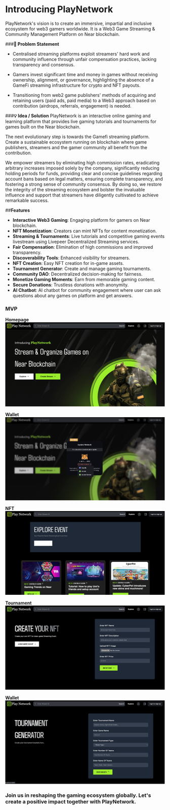 # Introducing PlayNetwork

PlayNetwork's vision is to create an immersive, impartial and inclusive ecosystem for web3 gamers worldwide. It is a Web3 Game Streaming & Community Management Platform on Near blockchain.

###**🧐 Problem Statement**
- Centralised streaming platforms exploit streamers' hard work and community influence through unfair compensation practices, lacking transparency and consensus.

- Gamers invest significant time and money in games without receiving ownership, alignment, or governance, highlighting the absence of a GameFi streaming infrastructure for crypto and NFT payouts.

- Transitioning from web2 game publishers' methods of acquiring and retaining users (paid ads, paid media) to a Web3 approach based on contribution (airdrops, referrals, engagement) is needed.

###**💡 Idea / Solution**
PlayNetwork is an interactive online gaming and learning platform that provides live gaming tutorials and tournaments for games built on the Near blockchain.

The next evolutionary step is towards the Gamefi streaming platform. Create a sustainable ecosystem running on blockchain where game publishers, streamers and the gamer community all benefit from the contribution.

We empower streamers by eliminating high commission rates, eradicating arbitrary increases imposed solely by the company, significantly reducing holding periods for funds, providing clear and concise guidelines regarding account bans based on legal matters, ensuring complete transparency, and fostering a strong sense of community consensus. By doing so, we restore the integrity of the streaming ecosystem and bolster the invaluable influence and support that streamers have diligently cultivated to achieve remarkable success.

##**Features**

- **Interactive Web3 Gaming**: Engaging platform for gamers on Near blockchain.
- **NFT Monetization**: Creators can mint NFTs for content monetization.
- **Streaming & Tournaments**: Live tutorials and competitive gaming events livestream using Livepeer Decentralized Streaming services.
- **Fair Compensation**: Elimination of high commissions and improved transparency.
- **Discoverability Tools**: Enhanced visibility for streamers.
- **NFT Creation**: Easy NFT creation for in-game assets.
- **Tournament Generator**: Create and manage gaming tournaments.
- **Community DAO**: Decentralized decision-making for fairness.
- **Monetize Gaming Moments**: Earn from memorable gaming content.
- **Secure Donations**: Trustless donations with anonymity.
- **AI Chatbot**: AI chatbot for community engagement where user can ask questions about any games on platform and get answers.

### MVP

**Homepage**
![Image](/public/images/1.png)

**Wallet**
![Image](/public/images/6.png)

**NFT**
![Image](/public/images/3.png)

**Tournament**
![Image](/public/images/4.png)

**Wallet**  
![Image](/public/images/5.png)


### **Join us in reshaping the gaming ecosystem globally. Let's create a positive impact together with PlayNetwork.**